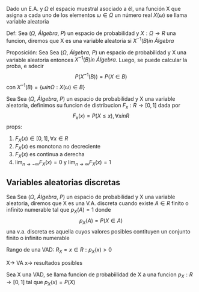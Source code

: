 Dado un E.A. y $\Omega$ el espacio muestral asociado a él, una función X que asigna a cada uno de los elementos $\omega \in \Omega$ un número real $X(\omega)$ se llama variable aleatoria

Def: Sea $(\Omega, \ Álgebra, \ P)$ un espacio de probabilidad y $X: \Omega\to R$ una funcion, diremos que X es una variable aleatoria si $X^{-1}(B) in \ Álgebra$ 

Proposición: Sea Sea $(\Omega, \ Álgebra, \ P)$ un espacio de probabilidad y X una variable aleatoria entonces $X^{-1}(B) in \ Álgebra$. Luego, se puede calcular la proba, e sdecir
$$P(X^{-1}(B))=P(X \in B)$$
con $X^{-1}(B)=\{\omega in \Omega: X(\omega)\in B\}$


Sea Sea $(\Omega, \ Álgebra, \ P)$ un espacio de probabilidad y X una variable aleatoria, definimos su funcion de distribucion $F_{x}:R\to[0,1]$ dada por $$F_{x}(x)=P(X\leq x), \forall x in R$$
props: 
1. $F_X(x) \in [0,1], \forall x \in R$
2. $F_X(x)$ es monotona no decreciente
3. $F_{X}(x)$ es continua a derecha
4. $\lim_{ n \to -\infty }F_{X}(x)=0$ y $\lim_{ n \to \infty }F_{X}(x)=1$


## Variables aleatorias discretas

Sea Sea $(\Omega, \ Álgebra, \ P)$ un espacio de probabilidad y X una variable aleatoria, diremos que X es una V.A. discreta cuando existe $A \in R$ finito o infinito numerable tal que $p_{X}(A)=1$ donde $$p_{X}(A)=P(X \in A)$$
una v.a. discreta es aquella cuyos valores posibles contituyen un conjunto finito o infinito numerable

Rango de una VAD: $R_{X}={x \in R:p_{X}(x)>0}$

X-> VA
x-> resultados posibles

Sea X una VAD, se llama funcion de probabiilidad de X a una funcion $p_{X}:R\to[0,1]$ tal que $p_{X}(x)= P(X)$